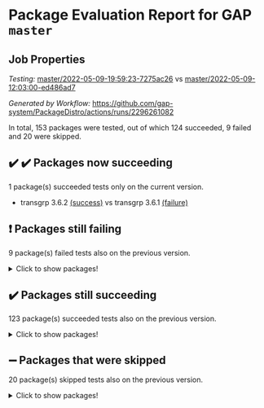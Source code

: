 # Package Evaluation Report for GAP `master`

## Job Properties

*Testing:* [master/2022-05-09-19:59:23-7275ac26](https://github.com/gap-system/PackageDistro/blob/data/reports/master/2022-05-09-19:59:23-7275ac26) vs [master/2022-05-09-12:03:00-ed486ad7](https://github.com/gap-system/PackageDistro/blob/data/reports/master/2022-05-09-12:03:00-ed486ad7)

*Generated by Workflow:* https://github.com/gap-system/PackageDistro/actions/runs/2296261082

In total, 153 packages were tested, out of which 124 succeeded, 9 failed and 20 were skipped.

## :heavy_check_mark: :heavy_check_mark: Packages now succeeding

1 package(s) succeeded tests only on the current version.
- transgrp 3.6.2 [(success)](https://github.com/gap-system/PackageDistro/runs/6358252149?check_suite_focus=true) vs transgrp 3.6.1 [(failure)](https://github.com/gap-system/PackageDistro/runs/6351075524?check_suite_focus=true)

## :exclamation: Packages still failing

9 package(s) failed tests also on the previous version.
<details><summary>Click to show packages!</summary>

- fining 1.4.1 [(failure)](https://github.com/gap-system/PackageDistro/runs/6358243973?check_suite_focus=true)
- francy 1.2.4 [(failure)](https://github.com/gap-system/PackageDistro/runs/6358244438?check_suite_focus=true)
- hap 1.39 [(failure)](https://github.com/gap-system/PackageDistro/runs/6358245427?check_suite_focus=true)
- normalizinterface 1.3.2 [(failure)](https://github.com/gap-system/PackageDistro/runs/6358248358?check_suite_focus=true)
- packagemanager 1.2 [(failure)](https://github.com/gap-system/PackageDistro/runs/6358248848?check_suite_focus=true)
- rcwa 4.6.4 [(failure)](https://github.com/gap-system/PackageDistro/runs/6358250145?check_suite_focus=true)
- recog 1.3.2 [(failure)](https://github.com/gap-system/PackageDistro/runs/6358250329?check_suite_focus=true)
- semigroups 4.0.0 [(failure)](https://github.com/gap-system/PackageDistro/runs/6358250768?check_suite_focus=true)
- ugaly 4.0.2 [(failure)](https://github.com/gap-system/PackageDistro/runs/6358252245?check_suite_focus=true)
</details>

## :heavy_check_mark: Packages still succeeding

123 package(s) succeeded tests also on the previous version.
<details><summary>Click to show packages!</summary>

- ace 5.4 [(success)](https://github.com/gap-system/PackageDistro/runs/6358240423?check_suite_focus=true)
- aclib 1.3.2 [(success)](https://github.com/gap-system/PackageDistro/runs/6358240506?check_suite_focus=true)
- agt 0.2 [(success)](https://github.com/gap-system/PackageDistro/runs/6358240607?check_suite_focus=true)
- alnuth 3.2.1 [(success)](https://github.com/gap-system/PackageDistro/runs/6358240688?check_suite_focus=true)
- anupq 3.2.6 [(success)](https://github.com/gap-system/PackageDistro/runs/6358240812?check_suite_focus=true)
- atlasrep 2.1.2 [(success)](https://github.com/gap-system/PackageDistro/runs/6358240884?check_suite_focus=true)
- autodoc 2022.03.10 [(success)](https://github.com/gap-system/PackageDistro/runs/6358240977?check_suite_focus=true)
- automata 1.15 [(success)](https://github.com/gap-system/PackageDistro/runs/6358241048?check_suite_focus=true)
- automgrp 1.3.2 [(success)](https://github.com/gap-system/PackageDistro/runs/6358241122?check_suite_focus=true)
- autpgrp 1.10.2 [(success)](https://github.com/gap-system/PackageDistro/runs/6358241208?check_suite_focus=true)
- cap 2022.05-02 [(success)](https://github.com/gap-system/PackageDistro/runs/6358241300?check_suite_focus=true)
- caratinterface 2.3.3 [(success)](https://github.com/gap-system/PackageDistro/runs/6358241386?check_suite_focus=true)
- cddinterface 2020.06.24 [(success)](https://github.com/gap-system/PackageDistro/runs/6358241485?check_suite_focus=true)
- circle 1.6.5 [(success)](https://github.com/gap-system/PackageDistro/runs/6358241568?check_suite_focus=true)
- classicpres 1.22 [(success)](https://github.com/gap-system/PackageDistro/runs/6358241648?check_suite_focus=true)
- cohomolo 1.6.10 [(success)](https://github.com/gap-system/PackageDistro/runs/6358241784?check_suite_focus=true)
- congruence 1.2.4 [(success)](https://github.com/gap-system/PackageDistro/runs/6358241877?check_suite_focus=true)
- corelg 1.56 [(success)](https://github.com/gap-system/PackageDistro/runs/6358241965?check_suite_focus=true)
- crime 1.6 [(success)](https://github.com/gap-system/PackageDistro/runs/6358242039?check_suite_focus=true)
- crisp 1.4.5 [(success)](https://github.com/gap-system/PackageDistro/runs/6358242146?check_suite_focus=true)
- crypting 0.10 [(success)](https://github.com/gap-system/PackageDistro/runs/6358242256?check_suite_focus=true)
- cryst 4.1.24 [(success)](https://github.com/gap-system/PackageDistro/runs/6358242363?check_suite_focus=true)
- crystcat 1.1.9 [(success)](https://github.com/gap-system/PackageDistro/runs/6358242464?check_suite_focus=true)
- ctbllib 1.3.4 [(success)](https://github.com/gap-system/PackageDistro/runs/6358242566?check_suite_focus=true)
- cubefree 1.19 [(success)](https://github.com/gap-system/PackageDistro/runs/6358242679?check_suite_focus=true)
- curlinterface 2.2.2 [(success)](https://github.com/gap-system/PackageDistro/runs/6358242841?check_suite_focus=true)
- cvec 2.7.5 [(success)](https://github.com/gap-system/PackageDistro/runs/6358242951?check_suite_focus=true)
- datastructures 0.2.7 [(success)](https://github.com/gap-system/PackageDistro/runs/6358243033?check_suite_focus=true)
- deepthought 1.0.5 [(success)](https://github.com/gap-system/PackageDistro/runs/6358243121?check_suite_focus=true)
- design 1.7 [(success)](https://github.com/gap-system/PackageDistro/runs/6358243233?check_suite_focus=true)
- difsets 2.3.1 [(success)](https://github.com/gap-system/PackageDistro/runs/6358243329?check_suite_focus=true)
- digraphs 1.5.2 [(success)](https://github.com/gap-system/PackageDistro/runs/6358243444?check_suite_focus=true)
- edim 1.3.5 [(success)](https://github.com/gap-system/PackageDistro/runs/6358243533?check_suite_focus=true)
- example 4.3.1 [(success)](https://github.com/gap-system/PackageDistro/runs/6358243621?check_suite_focus=true)
- factint 1.6.3 [(success)](https://github.com/gap-system/PackageDistro/runs/6358243719?check_suite_focus=true)
- ferret 1.0.7 [(success)](https://github.com/gap-system/PackageDistro/runs/6358243790?check_suite_focus=true)
- fga 1.4.0 [(success)](https://github.com/gap-system/PackageDistro/runs/6358243870?check_suite_focus=true)
- float 1.0.3 [(success)](https://github.com/gap-system/PackageDistro/runs/6358244049?check_suite_focus=true)
- format 1.4.3 [(success)](https://github.com/gap-system/PackageDistro/runs/6358244139?check_suite_focus=true)
- forms 1.2.7 [(success)](https://github.com/gap-system/PackageDistro/runs/6358244202?check_suite_focus=true)
- fplsa 1.2.5 [(success)](https://github.com/gap-system/PackageDistro/runs/6358244276?check_suite_focus=true)
- fr 2.4.8 [(success)](https://github.com/gap-system/PackageDistro/runs/6358244336?check_suite_focus=true)
- fwtree 1.3 [(success)](https://github.com/gap-system/PackageDistro/runs/6358244507?check_suite_focus=true)
- gbnp 1.0.5 [(success)](https://github.com/gap-system/PackageDistro/runs/6358244588?check_suite_focus=true)
- generalizedmorphismsforcap 2022.05-01 [(success)](https://github.com/gap-system/PackageDistro/runs/6358244657?check_suite_focus=true)
- genss 1.6.6 [(success)](https://github.com/gap-system/PackageDistro/runs/6358244762?check_suite_focus=true)
- gradedringforhomalg 2022.03-01 [(success)](https://github.com/gap-system/PackageDistro/runs/6358244841?check_suite_focus=true)
- grape 4.8.5 [(success)](https://github.com/gap-system/PackageDistro/runs/6358244942?check_suite_focus=true)
- groupoids 1.69 [(success)](https://github.com/gap-system/PackageDistro/runs/6358245042?check_suite_focus=true)
- grpconst 2.6.2 [(success)](https://github.com/gap-system/PackageDistro/runs/6358245142?check_suite_focus=true)
- guarana 0.96.3 [(success)](https://github.com/gap-system/PackageDistro/runs/6358245228?check_suite_focus=true)
- guava 3.16 [(success)](https://github.com/gap-system/PackageDistro/runs/6358245333?check_suite_focus=true)
- hapcryst 0.1.14 [(success)](https://github.com/gap-system/PackageDistro/runs/6358245518?check_suite_focus=true)
- hecke 1.5.3 [(success)](https://github.com/gap-system/PackageDistro/runs/6358245630?check_suite_focus=true)
- help 3.5 [(success)](https://github.com/gap-system/PackageDistro/runs/6358245725?check_suite_focus=true)
- idrel 2.43 [(success)](https://github.com/gap-system/PackageDistro/runs/6358245977?check_suite_focus=true)
- images 1.3.1 [(success)](https://github.com/gap-system/PackageDistro/runs/6358246074?check_suite_focus=true)
- intpic 0.2.4 [(success)](https://github.com/gap-system/PackageDistro/runs/6358246167?check_suite_focus=true)
- io 4.7.2 [(success)](https://github.com/gap-system/PackageDistro/runs/6358246247?check_suite_focus=true)
- irredsol 1.4.3 [(success)](https://github.com/gap-system/PackageDistro/runs/6358246354?check_suite_focus=true)
- json 2.1.0 [(success)](https://github.com/gap-system/PackageDistro/runs/6358246440?check_suite_focus=true)
- jupyterkernel 1.4.1 [(success)](https://github.com/gap-system/PackageDistro/runs/6358246533?check_suite_focus=true)
- jupyterviz 1.5.1 [(success)](https://github.com/gap-system/PackageDistro/runs/6358246631?check_suite_focus=true)
- kan 1.34 [(success)](https://github.com/gap-system/PackageDistro/runs/6358246713?check_suite_focus=true)
- kbmag 1.5.9 [(success)](https://github.com/gap-system/PackageDistro/runs/6358246796?check_suite_focus=true)
- laguna 3.9.5 [(success)](https://github.com/gap-system/PackageDistro/runs/6358246915?check_suite_focus=true)
- liealgdb 2.2.1 [(success)](https://github.com/gap-system/PackageDistro/runs/6358246992?check_suite_focus=true)
- liepring 2.6 [(success)](https://github.com/gap-system/PackageDistro/runs/6358247064?check_suite_focus=true)
- liering 2.4.2 [(success)](https://github.com/gap-system/PackageDistro/runs/6358247146?check_suite_focus=true)
- linearalgebraforcap 2022.05-02 [(success)](https://github.com/gap-system/PackageDistro/runs/6358247231?check_suite_focus=true)
- loops 3.4.1 [(success)](https://github.com/gap-system/PackageDistro/runs/6358247328?check_suite_focus=true)
- lpres 1.0.3 [(success)](https://github.com/gap-system/PackageDistro/runs/6358247403?check_suite_focus=true)
- majoranaalgebras 1.4 [(success)](https://github.com/gap-system/PackageDistro/runs/6358247467?check_suite_focus=true)
- mapclass 1.4.5 [(success)](https://github.com/gap-system/PackageDistro/runs/6358247555?check_suite_focus=true)
- matgrp 0.64 [(success)](https://github.com/gap-system/PackageDistro/runs/6358247684?check_suite_focus=true)
- modisom 2.5.2 [(success)](https://github.com/gap-system/PackageDistro/runs/6358247778?check_suite_focus=true)
- modulepresentationsforcap 2022.05-01 [(success)](https://github.com/gap-system/PackageDistro/runs/6358247870?check_suite_focus=true)
- monoidalcategories 2022.05-02 [(success)](https://github.com/gap-system/PackageDistro/runs/6358247955?check_suite_focus=true)
- nconvex 2020.11-04 [(success)](https://github.com/gap-system/PackageDistro/runs/6358248036?check_suite_focus=true)
- nilmat 1.4.1 [(success)](https://github.com/gap-system/PackageDistro/runs/6358248130?check_suite_focus=true)
- nock 1.5 [(success)](https://github.com/gap-system/PackageDistro/runs/6358248225?check_suite_focus=true)
- nq 2.5.8 [(success)](https://github.com/gap-system/PackageDistro/runs/6358248437?check_suite_focus=true)
- numericalsgps 1.3.0 [(success)](https://github.com/gap-system/PackageDistro/runs/6358248512?check_suite_focus=true)
- openmath 11.5.1 [(success)](https://github.com/gap-system/PackageDistro/runs/6358248616?check_suite_focus=true)
- orb 4.8.4 [(success)](https://github.com/gap-system/PackageDistro/runs/6358248761?check_suite_focus=true)
- patternclass 2.4.2 [(success)](https://github.com/gap-system/PackageDistro/runs/6358249017?check_suite_focus=true)
- permut 2.0.4 [(success)](https://github.com/gap-system/PackageDistro/runs/6358249136?check_suite_focus=true)
- polenta 1.3.10 [(success)](https://github.com/gap-system/PackageDistro/runs/6358249266?check_suite_focus=true)
- polymaking 0.8.6 [(success)](https://github.com/gap-system/PackageDistro/runs/6358249512?check_suite_focus=true)
- primgrp 3.4.2 [(success)](https://github.com/gap-system/PackageDistro/runs/6358249625?check_suite_focus=true)
- profiling 2.5.0 [(success)](https://github.com/gap-system/PackageDistro/runs/6358249716?check_suite_focus=true)
- qpa 1.33 [(success)](https://github.com/gap-system/PackageDistro/runs/6358249890?check_suite_focus=true)
- quagroup 1.8.3 [(success)](https://github.com/gap-system/PackageDistro/runs/6358250000?check_suite_focus=true)
- radiroot 2.9 [(success)](https://github.com/gap-system/PackageDistro/runs/6358250067?check_suite_focus=true)
- rds 1.8 [(success)](https://github.com/gap-system/PackageDistro/runs/6358250248?check_suite_focus=true)
- repndecomp 1.2.1 [(success)](https://github.com/gap-system/PackageDistro/runs/6358250439?check_suite_focus=true)
- repsn 3.1.0 [(success)](https://github.com/gap-system/PackageDistro/runs/6358250501?check_suite_focus=true)
- resclasses 4.7.2 [(success)](https://github.com/gap-system/PackageDistro/runs/6358250589?check_suite_focus=true)
- scscp 2.3.1 [(success)](https://github.com/gap-system/PackageDistro/runs/6358250669?check_suite_focus=true)
- sglppow 2.2 [(success)](https://github.com/gap-system/PackageDistro/runs/6358250846?check_suite_focus=true)
- sgpviz 0.999.5 [(success)](https://github.com/gap-system/PackageDistro/runs/6358250921?check_suite_focus=true)
- simpcomp 2.1.14 [(success)](https://github.com/gap-system/PackageDistro/runs/6358251008?check_suite_focus=true)
- singular 2020.12.18 [(success)](https://github.com/gap-system/PackageDistro/runs/6358251076?check_suite_focus=true)
- sla 1.5.3 [(success)](https://github.com/gap-system/PackageDistro/runs/6358251151?check_suite_focus=true)
- smallgrp 1.5 [(success)](https://github.com/gap-system/PackageDistro/runs/6358251236?check_suite_focus=true)
- smallsemi 0.6.13 [(success)](https://github.com/gap-system/PackageDistro/runs/6358251347?check_suite_focus=true)
- sonata 2.9.4 [(success)](https://github.com/gap-system/PackageDistro/runs/6358251440?check_suite_focus=true)
- sophus 1.25 [(success)](https://github.com/gap-system/PackageDistro/runs/6358251562?check_suite_focus=true)
- spinsym 1.5.2 [(success)](https://github.com/gap-system/PackageDistro/runs/6358251674?check_suite_focus=true)
- symbcompcc 1.3.2 [(success)](https://github.com/gap-system/PackageDistro/runs/6358251779?check_suite_focus=true)
- thelma 1.3 [(success)](https://github.com/gap-system/PackageDistro/runs/6358251876?check_suite_focus=true)
- tomlib 1.2.9 [(success)](https://github.com/gap-system/PackageDistro/runs/6358251957?check_suite_focus=true)
- toric 1.9.5 [(success)](https://github.com/gap-system/PackageDistro/runs/6358252052?check_suite_focus=true)
- unipot 1.5 [(success)](https://github.com/gap-system/PackageDistro/runs/6358252324?check_suite_focus=true)
- unitlib 4.1.0 [(success)](https://github.com/gap-system/PackageDistro/runs/6358252391?check_suite_focus=true)
- utils 0.72 [(success)](https://github.com/gap-system/PackageDistro/runs/6358252474?check_suite_focus=true)
- uuid 0.7 [(success)](https://github.com/gap-system/PackageDistro/runs/6358252573?check_suite_focus=true)
- walrus 0.9991 [(success)](https://github.com/gap-system/PackageDistro/runs/6358252657?check_suite_focus=true)
- wedderga 4.10.2 [(success)](https://github.com/gap-system/PackageDistro/runs/6358252729?check_suite_focus=true)
- xmod 2.88 [(success)](https://github.com/gap-system/PackageDistro/runs/6358252829?check_suite_focus=true)
- xmodalg 1.22 [(success)](https://github.com/gap-system/PackageDistro/runs/6358252919?check_suite_focus=true)
- yangbaxter 0.10.0 [(success)](https://github.com/gap-system/PackageDistro/runs/6358253047?check_suite_focus=true)
- zeromqinterface 0.13 [(success)](https://github.com/gap-system/PackageDistro/runs/6358253188?check_suite_focus=true)
</details>

## :heavy_minus_sign: Packages that were skipped

20 package(s) skipped tests also on the previous version.
<details><summary>Click to show packages!</summary>

- 4ti2interface 2022.03-01 [(skipped)](https://github.com/gap-system/PackageDistro/runs/6358082104?check_suite_focus=true)
- browse 1.8.14 [(skipped)](https://github.com/gap-system/PackageDistro/runs/6358082104?check_suite_focus=true)
- examplesforhomalg 2022.03-01 [(skipped)](https://github.com/gap-system/PackageDistro/runs/6358082104?check_suite_focus=true)
- gapdoc 1.6.5 [(skipped)](https://github.com/gap-system/PackageDistro/runs/6358082104?check_suite_focus=true)
- gauss 2022.03-01 [(skipped)](https://github.com/gap-system/PackageDistro/runs/6358082104?check_suite_focus=true)
- gaussforhomalg 2022.03-01 [(skipped)](https://github.com/gap-system/PackageDistro/runs/6358082104?check_suite_focus=true)
- gradedmodules 2022.03-01 [(skipped)](https://github.com/gap-system/PackageDistro/runs/6358082104?check_suite_focus=true)
- homalg 2022.03-01 [(skipped)](https://github.com/gap-system/PackageDistro/runs/6358082104?check_suite_focus=true)
- homalgtocas 2022.03-01 [(skipped)](https://github.com/gap-system/PackageDistro/runs/6358082104?check_suite_focus=true)
- io_forhomalg 2022.03-01 [(skipped)](https://github.com/gap-system/PackageDistro/runs/6358082104?check_suite_focus=true)
- itc 1.5.1 [(skipped)](https://github.com/gap-system/PackageDistro/runs/6358082104?check_suite_focus=true)
- localizeringforhomalg 2022.03-01 [(skipped)](https://github.com/gap-system/PackageDistro/runs/6358082104?check_suite_focus=true)
- matricesforhomalg 2022.04-01 [(skipped)](https://github.com/gap-system/PackageDistro/runs/6358082104?check_suite_focus=true)
- modules 2022.03-01 [(skipped)](https://github.com/gap-system/PackageDistro/runs/6358082104?check_suite_focus=true)
- polycyclic 2.16 [(skipped)](https://github.com/gap-system/PackageDistro/runs/6358082104?check_suite_focus=true)
- ringsforhomalg 2022.04-01 [(skipped)](https://github.com/gap-system/PackageDistro/runs/6358082104?check_suite_focus=true)
- sco 2022.03-01 [(skipped)](https://github.com/gap-system/PackageDistro/runs/6358082104?check_suite_focus=true)
- toolsforhomalg 2022.04-03 [(skipped)](https://github.com/gap-system/PackageDistro/runs/6358082104?check_suite_focus=true)
- toricvarieties 2022.03.23 [(skipped)](https://github.com/gap-system/PackageDistro/runs/6358082104?check_suite_focus=true)
- xgap 4.31 [(skipped)](https://github.com/gap-system/PackageDistro/runs/6358082104?check_suite_focus=true)
</details>

